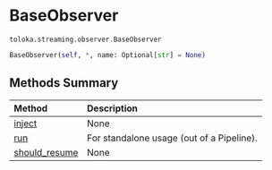 # BaseObserver
`toloka.streaming.observer.BaseObserver`

```python
BaseObserver(self, *, name: Optional[str] = None)
```

## Methods Summary

| Method | Description |
| :------| :-----------|
[inject](toloka.streaming.observer.BaseObserver.inject.md)| None
[run](toloka.streaming.observer.BaseObserver.run.md)| For standalone usage (out of a Pipeline).
[should_resume](toloka.streaming.observer.BaseObserver.should_resume.md)| None
